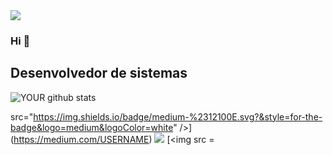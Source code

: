 <img src="https://github.com/pr2tik1/pr2tik1/blob/master/IMAGE-NAME">

### Hi 👋

## Desenvolvedor de sistemas
 

![YOUR github stats](https://github.com/rodrigo12663)

src="https://img.shields.io/badge/medium-%2312100E.svg?&style=for-the-badge&logo=medium&logoColor=white" />](https://medium.com/USERNAME)  [<img src="https://img.shields.io/badge/linkedin-%230077B5.svg?&style=for-the-badge&logo=linkedin&logoColor=white" />](https://www.linkedin.com/in/rodrigo-vieira-174b931b2/) [<img src = 
